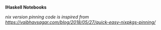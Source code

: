 **IHaskell Notebooks**

_nix version pinning code is inspired from https://vaibhavsagar.com/blog/2018/05/27/quick-easy-nixpkgs-pinning/_
